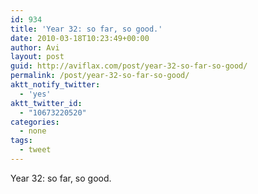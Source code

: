 ```yaml
---
id: 934
title: 'Year 32: so far, so good.'
date: 2010-03-18T10:23:49+00:00
author: Avi
layout: post
guid: http://aviflax.com/post/year-32-so-far-so-good/
permalink: /post/year-32-so-far-so-good/
aktt_notify_twitter:
  - 'yes'
aktt_twitter_id:
  - "10673220520"
categories:
  - none
tags:
  - tweet
---
```

Year 32: so far, so good.
